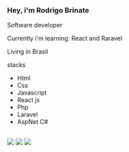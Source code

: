 
 <div>
 <h3>Hey, i'm Rodrigo Brinate</h3>
 <p>Software developer</p>
 <p>Currently i'm learning: React and Raravel</p>
 <p>Living in Brasil</p>
 <p>stacks</p>
 <ul>
  <li> Html</li>
  <li> Css</li>
  <li> Javascript</li>
  <li> React js</li>
  <li> Php</li>
  <li> Laravel</li>
  <li> AspNet C#</li>
 </ul>

  
  ##
 
<div> 
  <a href="https://www.instagram.com/rodrigo_brinte_/" target="_blank"><img src="https://img.shields.io/badge/-Instagram-%23E4405F?style=for-the-badge&logo=instagram&logoColor=white" target="_blank"></a>
  <a href = "mailto:rbp20199@gmail.com"><img src="https://img.shields.io/badge/-Gmail-%23333?style=for-the-badge&logo=gmail&logoColor=white" target="_blank"></a>
  <a href="https://www.linkedin.com/in/rodrigo-brinate-protazio-706a6019b" target="_blank"><img src="https://img.shields.io/badge/-LinkedIn-%230077B5?style=for-the-badge&logo=linkedin&logoColor=white" target="_blank"></a> 
 
  
</div>
